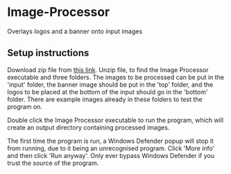 # Image-Processor
Overlays logos and a banner onto input images

## Setup instructions
Download zip file from [this link](https://github.com/jezgillen/Image-Processor/archive/master.zip "Image Processor.zip"). 
Unzip file, to find the Image Processor executable and three folders.
The images to be processed can be put in the 'input' folder, 
the banner image should be put in the 'top' folder, 
and the logos to be placed at the bottom of the input should go in the 'bottom' folder.
There are example images already in these folders to test the program on.

Double click the Image Processor executable to run the program, 
which will create an output directory containing processed images.

The first time the program is run, a Windows Defender popup will stop it from running, due to it being an unrecognised program. Click 'More info' and then click 'Run anyway'. Only ever bypass Windows Defender if you trust the source of the program.
